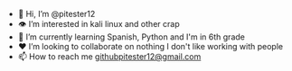 - 👋 Hi, I’m @pitester12
- 👁 I’m interested in kali linux and other crap
- 🧠 I’m currently learning Spanish, Python and I'm in 6th grade 
- ❤️ I’m looking to collaborate on nothing I don't like working with people 
- 📫 How to reach me githubpitester12@gmail.com 

<!---
pitester12/pitester12 is a ✨ special ✨ repository because its `README.md` (this file) appears on your GitHub profile.
You can click the Preview link to take a look at your changes.
--->
